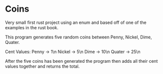# Coins
Very small first rust project using an enum and based off of one of the examples in the rust book.

This program generates five random coins between Penny, Nickel, Dime, Quater.

Cent Values:
Penny -> 1\n
Nickel -> 5\n
Dime -> 10\n
Quater -> 25\n

After the five coins has been generated the program then adds all their cent values together and returns the total.
